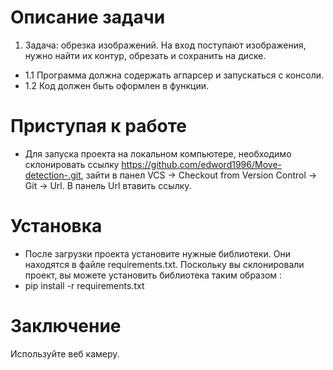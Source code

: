 # Описание задачи
1. Задача: обрезка изображений. На вход поступают изображения, нужно найти их контур, обрезать и сохранить на диске. 
- 1.1 Программа должна содержать агпарсер и запускаться с консоли. 
- 1.2 Код должен быть оформлен в функции.
 
# Приступая к работе
 - Для запуска проекта на локальном компьютере, необходимо склонировать ссылку https://github.com/edword1996/Move-detection-.git, зайти в панел VCS -> Checkout from Version Control -> Git -> Url. В панель  Url втавить ссылку.


# Установка
- После загрузки проекта установите нужные библиотеки. Они находятся в файле requirements.txt. Поскольку вы склонировали проект, вы можете установить библиотека таким образом :
- pip install -r requirements.txt

# Заключение 
Используйте веб камеру.

